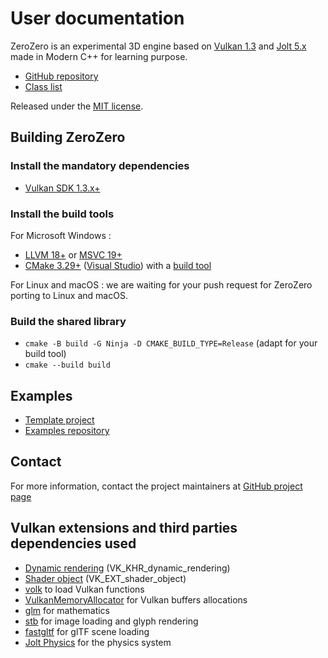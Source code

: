 User documentation
===========================================================================

ZeroZero is an experimental 3D engine based on [Vulkan 1.3](https://www.vulkan.org/) and [Jolt 5.x](https://github.com/jrouwe/JoltPhysics) made in Modern C++ for learning purpose.

- [GitHub repository](https://github.com/HenriMichelon/zero_zero) 
- [Class list](annotated.html)

Released under the [MIT license](https://raw.githubusercontent.com/HenriMichelon/zero_zero/main/LICENSE.txt).

Building ZeroZero
---------------------------------------------------------------------------
### Install the mandatory  dependencies
- [Vulkan SDK 1.3.x+](https://vulkan.lunarg.com/)

### Install the build tools
For Microsoft Windows :
- [LLVM 18+](https://github.com/mstorsjo/llvm-mingw/releases) or [MSVC 19+](https://visualstudio.microsoft.com/fr/)
- [CMake 3.29+](https://cmake.org/download/) ([Visual Studio](https://learn.microsoft.com/en-us/cpp/build/cmake-projects-in-visual-studio?view=msvc-170)) with a [build tool](https://github.com/ninja-build/ninja/releases)

For Linux and macOS :
we are waiting for your push request for ZeroZero porting to Linux and macOS.

### Build the shared library
- `cmake -B build -G Ninja -D CMAKE_BUILD_TYPE=Release` (adapt for your build tool)
- `cmake --build build`

Examples
---------------------------------------------------------------------------
- [Template project](https://github.com/HenriMichelon/zero_zero_template)
- [Examples repository](https://github.com/HenriMichelon/zero_zero_examples)

Contact
---------------------------------------------------------------------------
For more information, contact the project maintainers at [GitHub project page](https://github.com/HenriMichelon/zero_zero)

Vulkan extensions and third parties dependencies used
---------------------------------------------------------------------------
- [Dynamic rendering](https://docs.vulkan.org/samples/latest/samples/extensions/dynamic_rendering/README.html) (VK_KHR_dynamic_rendering)
- [Shader object](https://docs.vulkan.org/samples/latest/samples/extensions/shader_object/README.html) (VK_EXT_shader_object)
- [volk](https://github.com/zeux/volk) to load Vulkan functions
- [VulkanMemoryAllocator](https://github.com/GPUOpen-LibrariesAndSDKs/VulkanMemoryAllocator) for Vulkan buffers allocations
- [glm](https://github.com/g-truc/glm) for mathematics
- [stb](https://github.com/nothings/stb) for image loading and glyph rendering
- [fastgltf](https://github.com/spnda/fastgltf) for glTF scene loading
- [Jolt Physics](https://github.com/jrouwe/JoltPhysics) for the physics system

